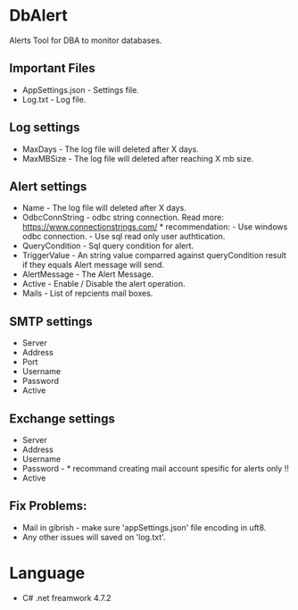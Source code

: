 # DbAlert
Alerts Tool for DBA to monitor databases.

## Important Files
- AppSettings.json - Settings file.
- Log.txt - Log file.


## Log settings
- MaxDays - The log file will deleted after X days. 
- MaxMBSize - The log file will deleted after reaching X mb size.

## Alert settings
- Name - The log file will deleted after X days. 
- OdbcConnString - odbc string connection. Read more: https://www.connectionstrings.com/ 
							* recommendation: 
								 - Use windows odbc connection. 
								 - Use sql read only user authtication.
- QueryCondition  - Sql query condition for alert. 
- TriggerValue - An string value comparred against queryCondition result if they equals Alert message will send.
- AlertMessage - The Alert Message. 
- Active  - Enable / Disable the alert operation. 
- Mails  - List of repcients mail boxes.

## SMTP settings
- Server 
- Address 
- Port 
- Username
- Password 
- Active 

## Exchange settings
- Server 
- Address 
- Username
- Password  - * recommand creating mail account spesific for alerts only !! 
- Active 


## Fix Problems: 
- Mail in gibrish - make sure 'appSettings.json' file encoding in uft8.
- Any other issues will saved on 'log.txt'.


# Language
- C# .net freamwork 4.7.2
